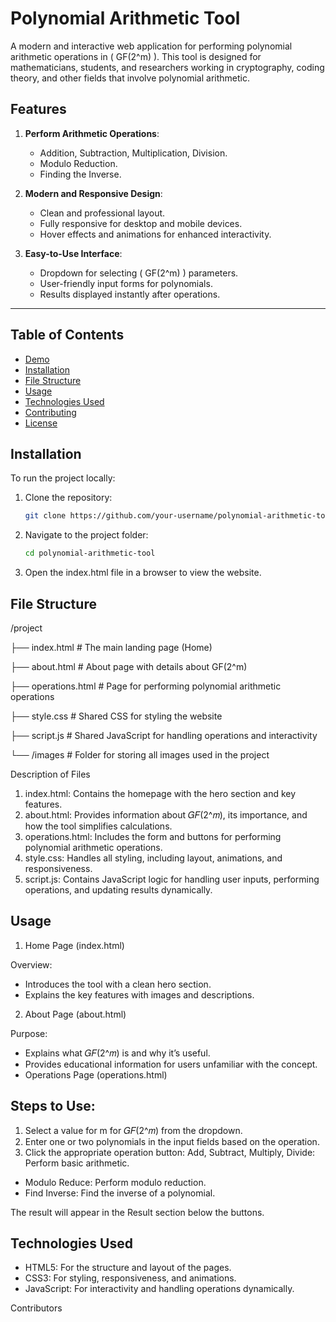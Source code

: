 # Polynomial Arithmetic Tool

A modern and interactive web application for performing polynomial arithmetic operations in \( GF(2^m) \). This tool is designed for mathematicians, students, and researchers working in cryptography, coding theory, and other fields that involve polynomial arithmetic.

## Features

1. **Perform Arithmetic Operations**:
   - Addition, Subtraction, Multiplication, Division.
   - Modulo Reduction.
   - Finding the Inverse.

2. **Modern and Responsive Design**:
   - Clean and professional layout.
   - Fully responsive for desktop and mobile devices.
   - Hover effects and animations for enhanced interactivity.

3. **Easy-to-Use Interface**:
   - Dropdown for selecting \( GF(2^m) \) parameters.
   - User-friendly input forms for polynomials.
   - Results displayed instantly after operations.

---

## Table of Contents

- [Demo](#demo)
- [Installation](#installation)
- [File Structure](#file-structure)
- [Usage](#usage)
- [Technologies Used](#technologies-used)
- [Contributing](#contributing)
- [License](#license)



## Installation

To run the project locally:

1. Clone the repository:
   ```bash
   git clone https://github.com/your-username/polynomial-arithmetic-tool.git

2. Navigate to the project folder:
   ```bash
   cd polynomial-arithmetic-tool

3. Open the index.html file in a browser to view the website.

## File Structure
/project

├── index.html        # The main landing page (Home)

├── about.html        # About page with details about GF(2^m)

├── operations.html   # Page for performing polynomial arithmetic operations

├── style.css         # Shared CSS for styling the website

├── script.js         # Shared JavaScript for handling operations and interactivity

└── /images           # Folder for storing all images used in the project

Description of Files
1. index.html: Contains the homepage with the hero section and key features.
2. about.html: Provides information about 𝐺𝐹(2^𝑚), its importance, and how the tool simplifies calculations.
3. operations.html: Includes the form and buttons for performing polynomial arithmetic operations.
4. style.css: Handles all styling, including layout, animations, and responsiveness.
5. script.js: Contains JavaScript logic for handling user inputs, performing operations, and updating results dynamically.


## Usage
1. Home Page (index.html)

Overview:
- Introduces the tool with a clean hero section.
- Explains the key features with images and descriptions.

2. About Page (about.html)

Purpose:
- Explains what 𝐺𝐹(2^𝑚) is and why it’s useful.
- Provides educational information for users unfamiliar with the concept.
- Operations Page (operations.html)

## Steps to Use:
1. Select a value for m for 𝐺𝐹(2^𝑚) from the dropdown.
2. Enter one or two polynomials in the input fields based on the operation.
3. Click the appropriate operation button:
   Add, Subtract, Multiply, Divide: Perform basic arithmetic.

- Modulo Reduce: Perform modulo reduction.
- Find Inverse: Find the inverse of a polynomial.

The result will appear in the Result section below the buttons.

## Technologies Used
- HTML5: For the structure and layout of the pages.
- CSS3: For styling, responsiveness, and animations.
- JavaScript: For interactivity and handling operations dynamically.

Contributors
